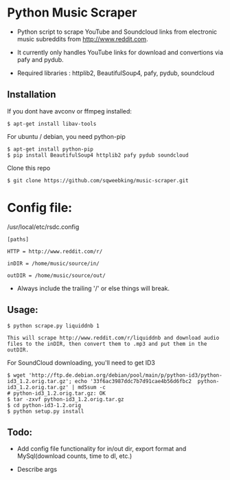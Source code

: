 Python Music Scraper
======

* Python script to scrape YouTube and Soundcloud links from electronic music subreddits from http://www.reddit.com.

* It currently only handles YouTube links for download and convertions via pafy and pydub.

* Required libraries :  httplib2, BeautifulSoup4, pafy, pydub, soundcloud


## Installation

If you dont have avconv or ffmpeg installed:

    $ apt-get install libav-tools

For ubuntu / debian, you need python-pip

    $ apt-get install python-pip
    $ pip install BeautifulSoup4 httplib2 pafy pydub soundcloud

Clone this repo

    $ git clone https://github.com/sqweebking/music-scraper.git

    


# Config file:

/usr/local/etc/rsdc.config

    [paths]
    
    HTTP = http://www.reddit.com/r/
    
    inDIR = /home/music/source/in/
    
    outDIR = /home/music/source/out/
    
* Always include the trailing '/' or else things will break.

## Usage:
    $ python scrape.py liquiddnb 1
    
    This will scrape http://www.reddit.com/r/liquiddnb and download audio files to the inDIR, then convert them to .mp3 and put them in the outDIR.
    
For SoundCloud downloading, you'll need to get ID3

    $ wget 'http://ftp.de.debian.org/debian/pool/main/p/python-id3/python-id3_1.2.orig.tar.gz'; echo '33f6ac3987ddc7b7d91cae4b56d6fbc2  python-id3_1.2.orig.tar.gz' | md5sum -c
    # python-id3_1.2.orig.tar.gz: OK
    $ tar -zxvf python-id3_1.2.orig.tar.gz
    $ cd python-id3-1.2.orig
    $ python setup.py install
    

## Todo: 

* Add config file functionality for in/out dir, export format and MySql(download counts, time to dl, etc.)

* Describe args
